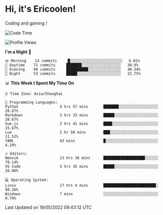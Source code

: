 # Hi, it's Ericoolen!
Coding and gaming！

<!--START_SECTION:waka-->
![Code Time](http://img.shields.io/badge/Code%20Time-257%20hrs%2032%20mins-blue)

![Profile Views](http://img.shields.io/badge/Profile%20Views-5-blue)

**I'm a Night 🦉** 

```text
🌞 Morning    14 commits     █░░░░░░░░░░░░░░░░░░░░░░░░   6.01% 
🌆 Daytime    72 commits     ███████░░░░░░░░░░░░░░░░░░   30.9% 
🌃 Evening    94 commits     ██████████░░░░░░░░░░░░░░░   40.34% 
🌙 Night      53 commits     █████░░░░░░░░░░░░░░░░░░░░   22.75%

```


📊 **This Week I Spent My Time On** 

```text
⌚︎ Time Zone: Asia/Shanghai

💬 Programming Languages: 
Python                   4 hrs 57 mins       ███████░░░░░░░░░░░░░░░░░░   28.87% 
Markdown                 3 hrs 33 mins       █████░░░░░░░░░░░░░░░░░░░░   20.67% 
Vue.js                   2 hrs 41 mins       ████░░░░░░░░░░░░░░░░░░░░░   15.67% 
Lua                      1 hr 58 mins        ███░░░░░░░░░░░░░░░░░░░░░░   11.52% 
YAML                     43 mins             █░░░░░░░░░░░░░░░░░░░░░░░░   4.19%

🔥 Editors: 
Neovim                   13 hrs 36 mins      ███████████████████░░░░░░   79.14% 
VS Code                  3 hrs 35 mins       █████░░░░░░░░░░░░░░░░░░░░   20.86%

💻 Operating System: 
Linux                    17 hrs 4 mins       ████████████████████████░   99.26% 
Windows                  7 mins              ░░░░░░░░░░░░░░░░░░░░░░░░░   0.74%

```


 Last Updated on 19/05/2022 09:43:12 UTC
<!--END_SECTION:waka-->

